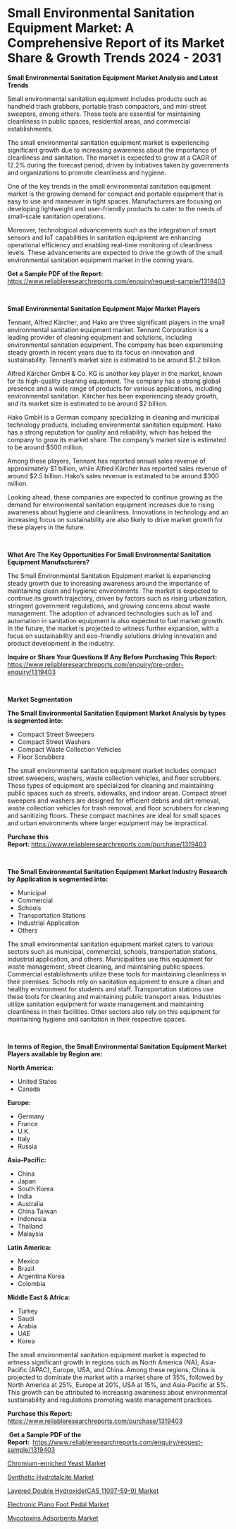 <p><h1>Small Environmental Sanitation Equipment Market: A Comprehensive Report of its Market Share & Growth Trends 2024 - 2031</h1></p><p><strong>Small Environmental Sanitation Equipment Market Analysis and Latest Trends</strong></p>
<p><p>Small environmental sanitation equipment includes products such as handheld trash grabbers, portable trash compactors, and mini street sweepers, among others. These tools are essential for maintaining cleanliness in public spaces, residential areas, and commercial establishments.</p><p>The small environmental sanitation equipment market is experiencing significant growth due to increasing awareness about the importance of cleanliness and sanitation. The market is expected to grow at a CAGR of 12.2% during the forecast period, driven by initiatives taken by governments and organizations to promote cleanliness and hygiene.</p><p>One of the key trends in the small environmental sanitation equipment market is the growing demand for compact and portable equipment that is easy to use and maneuver in tight spaces. Manufacturers are focusing on developing lightweight and user-friendly products to cater to the needs of small-scale sanitation operations.</p><p>Moreover, technological advancements such as the integration of smart sensors and IoT capabilities in sanitation equipment are enhancing operational efficiency and enabling real-time monitoring of cleanliness levels. These advancements are expected to drive the growth of the small environmental sanitation equipment market in the coming years.</p></p>
<p><strong>Get a Sample PDF of the Report:&nbsp;</strong> <a href="https://www.reliableresearchreports.com/enquiry/request-sample/1319403">https://www.reliableresearchreports.com/enquiry/request-sample/1319403</a></p>
<p>&nbsp;</p>
<p><strong>Small Environmental Sanitation Equipment Major Market Players</strong></p>
<p><p>Tennant, Alfred Kärcher, and Hako are three significant players in the small environmental sanitation equipment market. Tennant Corporation is a leading provider of cleaning equipment and solutions, including environmental sanitation equipment. The company has been experiencing steady growth in recent years due to its focus on innovation and sustainability. Tennant’s market size is estimated to be around $1.2 billion.</p><p>Alfred Kärcher GmbH & Co. KG is another key player in the market, known for its high-quality cleaning equipment. The company has a strong global presence and a wide range of products for various applications, including environmental sanitation. Kärcher has been experiencing steady growth, and its market size is estimated to be around $2 billion.</p><p>Hako GmbH is a German company specializing in cleaning and municipal technology products, including environmental sanitation equipment. Hako has a strong reputation for quality and reliability, which has helped the company to grow its market share. The company’s market size is estimated to be around $500 million.</p><p>Among these players, Tennant has reported annual sales revenue of approximately $1 billion, while Alfred Kärcher has reported sales revenue of around $2.5 billion. Hako’s sales revenue is estimated to be around $300 million.</p><p>Looking ahead, these companies are expected to continue growing as the demand for environmental sanitation equipment increases due to rising awareness about hygiene and cleanliness. Innovations in technology and an increasing focus on sustainability are also likely to drive market growth for these players in the future.</p></p>
<p>&nbsp;</p>
<p><strong>What Are The Key Opportunities For Small Environmental Sanitation Equipment Manufacturers?</strong></p>
<p><p>The Small Environmental Sanitation Equipment market is experiencing steady growth due to increasing awareness around the importance of maintaining clean and hygienic environments. The market is expected to continue its growth trajectory, driven by factors such as rising urbanization, stringent government regulations, and growing concerns about waste management. The adoption of advanced technologies such as IoT and automation in sanitation equipment is also expected to fuel market growth. In the future, the market is projected to witness further expansion, with a focus on sustainability and eco-friendly solutions driving innovation and product development in the industry.</p></p>
<p><strong>Inquire or Share Your Questions If Any Before Purchasing This Report:</strong> <a href="https://www.reliableresearchreports.com/enquiry/pre-order-enquiry/1319403">https://www.reliableresearchreports.com/enquiry/pre-order-enquiry/1319403</a></p>
<p>&nbsp;</p>
<p><strong>Market Segmentation</strong></p>
<p><strong>The Small Environmental Sanitation Equipment Market Analysis by types is segmented into:</strong></p>
<p><ul><li>Compact Street Sweepers</li><li>Compact Street Washers</li><li>Compact Waste Collection Vehicles</li><li>Floor Scrubbers</li></ul></p>
<p><p>The small environmental sanitation equipment market includes compact street sweepers, washers, waste collection vehicles, and floor scrubbers. These types of equipment are specialized for cleaning and maintaining public spaces such as streets, sidewalks, and indoor areas. Compact street sweepers and washers are designed for efficient debris and dirt removal, waste collection vehicles for trash removal, and floor scrubbers for cleaning and sanitizing floors. These compact machines are ideal for small spaces and urban environments where larger equipment may be impractical.</p></p>
<p><strong>Purchase this Report:&nbsp;</strong><a href="https://www.reliableresearchreports.com/purchase/1319403">https://www.reliableresearchreports.com/purchase/1319403</a></p>
<p>&nbsp;</p>
<p><strong>The Small Environmental Sanitation Equipment Market Industry Research by Application is segmented into:</strong></p>
<p><ul><li>Municipal</li><li>Commercial</li><li>Schools</li><li>Transportation Stations</li><li>Industrial Application</li><li>Others</li></ul></p>
<p><p>The small environmental sanitation equipment market caters to various sectors such as municipal, commercial, schools, transportation stations, industrial application, and others. Municipalities use this equipment for waste management, street cleaning, and maintaining public spaces. Commercial establishments utilize these tools for maintaining cleanliness in their premises. Schools rely on sanitation equipment to ensure a clean and healthy environment for students and staff. Transportation stations use these tools for cleaning and maintaining public transport areas. Industries utilize sanitation equipment for waste management and maintaining cleanliness in their facilities. Other sectors also rely on this equipment for maintaining hygiene and sanitation in their respective spaces.</p></p>
<p>&nbsp;</p>
<p><strong>In terms of Region, the Small Environmental Sanitation Equipment Market Players available by Region are:</strong></p>
<p>
    <p> <strong> North America: </strong>
        <ul>
            <li>United States</li>
            <li>Canada</li>
        </ul>
        </p> 
    <p> <strong> Europe: </strong>
        <ul>
            <li>Germany</li>
            <li>France</li>
            <li>U.K.</li>
            <li>Italy</li>
            <li>Russia</li>
        </ul>
        </p> 
    <p> <strong> Asia-Pacific: </strong>
        <ul>
            <li>China</li>
            <li>Japan</li>
            <li>South Korea</li>
            <li>India</li>
            <li>Australia</li>
            <li>China Taiwan</li>
            <li>Indonesia</li>
            <li>Thailand</li>
            <li>Malaysia</li>
        </ul>
        </p> 
    <p> <strong> Latin America: </strong>
        <ul>
            <li>Mexico</li>
            <li>Brazil</li>
            <li>Argentina Korea</li>
            <li>Colombia</li>
        </ul>
        </p> 
    <p> <strong> Middle East & Africa: </strong>
        <ul>
            <li>Turkey</li>
            <li>Saudi</li>
            <li>Arabia</li>
            <li>UAE</li>
            <li>Korea</li>
        </ul>
    </p>
    </p>
<p><p>The small environmental sanitation equipment market is expected to witness significant growth in regions such as North America (NA), Asia-Pacific (APAC), Europe, USA, and China. Among these regions, China is projected to dominate the market with a market share of 35%, followed by North America at 25%, Europe at 20%, USA at 15%, and Asia-Pacific at 5%. This growth can be attributed to increasing awareness about environmental sustainability and regulations promoting waste management practices.</p></p>
<p><strong>Purchase this Report: </strong><a href="https://www.reliableresearchreports.com/purchase/1319403">https://www.reliableresearchreports.com/purchase/1319403</a></p>
<p>&nbsp;<strong>Get a Sample PDF of the Report:&nbsp;&nbsp;</strong><a href="https://www.reliableresearchreports.com/enquiry/request-sample/1319403">https://www.reliableresearchreports.com/enquiry/request-sample/1319403</a></p>
<p><strong></strong></p>
<p><p><a href="https://view.publitas.com/reportprime-1/chromium-enriched-yeast-market-research-report-reveals-the-latest-trends-and-opportunities-of-this-market-for-period-from-2024-2031/">Chromium-enriched Yeast Market</a></p><p><a href="https://gratis-rainforest-2ca.notion.site/Synthetic-Hydrotalcite-Market-Provides-Detailed-Segmentation-of-this-Market-based-on-Type-Applicati-3e9f0643eafc4cb99102eae0d06a58b3">Synthetic Hydrotalcite Market</a></p><p><a href="https://metal-farmhouse-e95.notion.site/Layered-Double-Hydroxide-CAS-11097-59-9-Market-Research-Report-Reveals-The-Latest-Trends-And-Opport-caca1e0305d54f459158a486944923ee">Layered Double Hydroxide(CAS 11097-59-9) Market</a></p><p><a href="https://crocus-run-b5a.notion.site/Electronic-Piano-Foot-Pedal-Market-Size-Share-Trends-Analysis-Report-By-Application-Regional-Out-50d74503427c42e9a536cd71073abb63">Electronic Piano Foot Pedal Market</a></p><p><a href="https://view.publitas.com/reportprime-1/mycotoxins-adsorbents-market-size-share-trends-analysis-report-by-application-regional-outlook-competitive-strategies-and-segment-forecasts-2024-2031/">Mycotoxins Adsorbents Market</a></p></p>